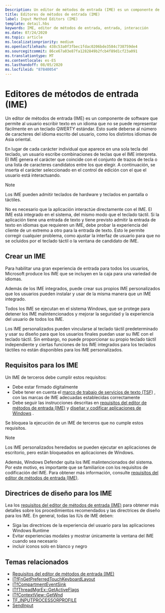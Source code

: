 ```yaml
---
Description: Un editor de métodos de entrada (IME) es un componente de software que permite al usuario escribir texto en un idioma que no se puede representar fácilmente en un teclado QWERTY estándar.
title: Editores de métodos de entrada (IME)
label: Input Method Editors (IME)
template: detail.hbs
keywords: IME, editor de métodos de entrada, entrada, interacción
ms.date: 07/24/2020
ms.topic: article
ms.localizationpriority: medium
ms.openlocfilehash: 438c53a0f3fbec1fdac0206bde3584c738759de4
ms.sourcegitcommit: 86ce67a03e87fa1282849b2fcb4f89d1cf23a091
ms.translationtype: MT
ms.contentlocale: es-ES
ms.lasthandoff: 08/05/2020
ms.locfileid: "87840054"
---
```

# <a name="input-method-editors-ime"></a>Editores de métodos de entrada (IME)

Un editor de métodos de entrada (IME) es un componente de software que permite al usuario escribir texto en un idioma que no se puede representar fácilmente en un teclado QWERTY estándar. Esto suele deberse al número de caracteres del idioma escrito del usuario, como los distintos idiomas de Asia oriental.

En lugar de cada carácter individual que aparece en una sola tecla del teclado, un usuario escribe combinaciones de teclas que el IME interpreta. El IME genera el carácter que coincide con el conjunto de trazos de tecla o una lista de caracteres candidatos entre los que elegir. A continuación, se inserta el carácter seleccionado en el control de edición con el que el usuario está interactuando.

> [!NOTE]
> Los IME pueden admitir teclados de hardware y teclados en pantalla o táctiles.

No es necesario que la aplicación interactúe directamente con el IME. El IME está integrado en el sistema, del mismo modo que el teclado táctil. Si la aplicación tiene una entrada de texto y tiene previsto admitir la entrada de texto en idiomas que requieren un IME, debe probar la experiencia del cliente de un extremo a otro para la entrada de texto. Esto le permite corregir cualquier problema, como ajustar la interfaz de usuario para que no se ocluidos por el teclado táctil o la ventana de candidato de IME.

## <a name="creating-an-ime"></a>Crear un IME

Para habilitar una gran experiencia de entrada para todos los usuarios, Microsoft produce los IME que se incluyen en la caja para una variedad de idiomas.

Además de los IME integrados, puede crear sus propios IME personalizados que los usuarios pueden instalar y usar de la misma manera que un IME integrado.

Todos los IME se ejecutan en el sistema Windows, que se protege para detener los IME malintencionados y mejorar la seguridad y la experiencia del usuario de todos los IME.

Los IME personalizados pueden vincularse al teclado táctil predeterminado y usar su diseño para que los usuarios finales puedan usar su IME con el teclado táctil. Sin embargo, no puede proporcionar su propio teclado táctil independiente y ciertas funciones de los IME integrados para los teclados táctiles no están disponibles para los IME personalizados.

## <a name="requirements-for-imes"></a>Requisitos para los IME

Un IME de terceros debe cumplir estos requisitos:

- Debe estar firmado digitalmente
- Debe tener en cuenta el [marco de trabajo de servicios de texto (TSF)](/windows/win32/tsf/text-services-framework) , con las marcas de IME adecuadas establecidas correctamente
- Debe seguir las instrucciones descritas en [requisitos del editor de métodos de entrada (IME)](input-method-editor-requirements.md) y [diseñar y codificar aplicaciones de Windows](/windows/uwp/design/) .

Se bloquea la ejecución de un IME de terceros que no cumple estos requisitos.

> [!NOTE]
> Los IME personalizados heredados se pueden ejecutar en aplicaciones de escritorio, pero están bloqueados en aplicaciones de Windows.

Además, Windows Defender quita los IME malintencionados del sistema. Por este motivo, es importante que se familiarice con los requisitos de codificación del IME. Para obtener más información, consulte [requisitos del editor de métodos de entrada (IME)](input-method-editor-requirements.md).

## <a name="design-guidelines-for-imes"></a>Directrices de diseño para los IME

Lea los [requisitos del editor de métodos de entrada (IME)](input-method-editor-requirements.md) para obtener más detalles sobre los procedimientos recomendados y las directrices de diseño para los IME. En general, todas las IUs de IME deben:

- Siga las directrices de la experiencia del usuario para las aplicaciones Windows Runtime
- Evitar experiencias modales y mostrar únicamente la ventana del IME cuando sea necesario
- incluir iconos solo en blanco y negro

## <a name="related-topics"></a>Temas relacionados

- [Requisitos del editor de métodos de entrada (IME)](input-method-editor-requirements.md)
- [ITfFnGetPreferredTouchKeyboardLayout](/windows/win32/api/ctffunc/nn-ctffunc-itffngetpreferredtouchkeyboardlayout)
- [ITfCompartmentEventSink](/windows/win32/api/msctf/nn-msctf-itfcompartmenteventsink)
- [ITfThreadMgrEx::GetActiveFlags](/windows/win32/api/msctf/nf-msctf-itfthreadmgrex-getactiveflags)
- [ITfContextView::GetWnd](/windows/win32/api/msctf/nf-msctf-itfcontextview-getwnd)
- [TF_INPUTPROCESSORPROFILE](/windows/win32/api/msctf/ns-msctf-tf_inputprocessorprofile)
- [SendInput](/windows/win32/api/winuser/nf-winuser-sendinput)
